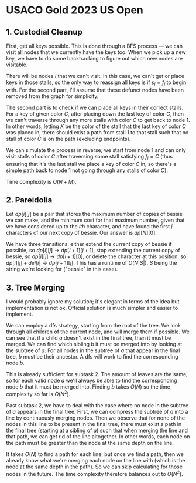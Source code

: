 # USACO Gold 2023 US Open

## 1. Custodial Cleanup
First, get all keys possible. This is done through a BFS process — we can visit all nodes that we currently have the keys too. When we pick up a new key, we have to do some backtracking to figure out which new nodes are visitable.

There will be nodes $i$ that we can't visit. In this case, we can't get or place keys in those stalls, so the only way to reassign all keys is if $s_i=f_i$ to begin with. For the second part, I'll assume that these defunct nodes have been removed from the graph for simplicity.

The second part is to check if we can place all keys in their correct stalls. For a key of given color $C$, after placing down the last key of color $C$, then we can't traverse through any more stalls with color $C$ to get back to node $1$. In other words, letting $X$ be the color of the stall that the last key of color $C$ was placed in, there should exist a path from stall $1$ to that stall such that no stall of color $C$ is on the path (excluding endpoints).

We can simulate the process in reverse; we start from node $1$ and can only visit stalls of color $C$ after traversing some stall satisfying $f_i=C$ (thus ensuring that it's the last stall we place a key of color $C$ in, so there's a simple path back to node $1$ not going through any stalls of color $C$).

Time complexity is $O(N+M)$.

## 2. Pareidolia
Let $dp[i][j]$ be a pair that stores the maximum number of copies of bessie we can make, and the minimum cost for that maximum number, given that we have considered up to the $ith$ character, and have found the first $j$ characters of our next copy of bessie. Our answer is $dp[N][0]$.

We have three transitions: either extend the current copy of bessie if possible, so $dp[i][j]\rightarrow{dp[i+1][j+1]}$, stop extending the current copy of bessie, so $dp[i][j]\rightarrow{dp[i+1][0]}$, or delete the character at this position, so $dp[i][j]+del[i]\rightarrow{dp[i+1][j]}$. This has a runtime of $O(N|S|)$, $S$ being the string we're looking for ("bessie" in this case).

## 3. Tree Merging
I would probably ignore my solution; it's elegant in terms of the idea but implementation is not ok. Official solution is much simpler and easier to implement.

We can employ a dfs strategy, starting from the root of the tree. We look through all children of the current node, and will merge them if possible. We can see that if a child $a$ doesn't exist in the final tree, then it must be merged. We can find which sibling $b$ it must be merged into by looking at the subtree of $a$. For all nodes in the subtree of $a$ that appear in the final tree, $b$ must be their ancestor. A dfs will work to find the corresponding node $b$.

This is already sufficient for subtask $2$. The amount of leaves are the same, so for each valid node $a$ we'll always be able to find the corresponding node $b$ that it must be merged into. Finding $b$ takes $O(N)$ so the time complexity so far is $O(N^2)$.

Past subtask $2$, we have to deal with the case where no node in the subtree of $a$ appears in the final tree. First, we can compress the subtree of $a$ into a line by continuously merging nodes. Then we observe that for none of the nodes in this line to be present in the final tree, there must exist a path in the final tree (starting at a sibling of $a$) such that when merging the line and that path, we can get rid of the line altogether. In other words, each node on the path must be greater than the node at the same depth on the line.

It takes $O(N)$ to find a path for each line, but once we find a path, then we already know what we're merging each node on the line with (which is the node at the same depth in the path). So we can skip calculating for those nodes in the future. The time complexity therefore balances out to $O(N^2)$.
